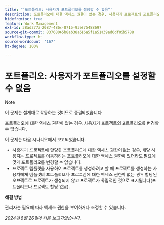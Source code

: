 ```yaml
---
title: '“포트폴리오: 사용자가 포트폴리오를 설정할 수 없음”'
description: 포트폴리오에 대한 액세스 권한이 없는 경우, 사용자가 프로젝트의 포트폴리오를 변경할 수 없습니다.
hidefromtoc: true
feature: Work Management
exl-id: 38ad277a-2087-486c-8715-93e275488697
source-git-commit: 83768065b8ab38a516a5f1a51039ad6df05b5788
workflow-type: ht
source-wordcount: '167'
ht-degree: 100%

---
```


# 포트폴리오: 사용자가 포트폴리오를 설정할 수 없음

>[!NOTE]
>
>이 문제는 설계대로 작동하는 것이므로 종결되었습니다.

포트폴리오에 대한 액세스 권한이 없는 경우, 사용자가 프로젝트의 포트폴리오를 변경할 수 없습니다.

이 문제는 다음 시나리오에서 보고되었습니다.

* 사용자가 프로젝트에 할당된 포트폴리오에 대한 액세스 권한이 없는 경우, 해당 사용자는 프로젝트를 이동하려는 포트폴리오에 대한 액세스 권한이 있더라도 필요에 맞게 포트폴리오를 변경할 수 없습니다.
* 프로젝트 템플릿을 사용하여 프로젝트를 생성하려고 할 때 프로젝트를 생성하는 사용자에게 템플릿의 포트폴리오나 프로그램에 대한 액세스 권한이 없는 경우 할당된 오브젝트로 프로젝트가 생성되지 않고 프로젝트가 독립적인 것으로 표시됩니다(포트폴리오나 프로젝트 할당 없음).

**해결 방법**

관리자는 필요에 따라 액세스 권한을 부여하거나 조정할 수 있습니다.

_2024년 6월 26일에 처음 보고되었습니다._
